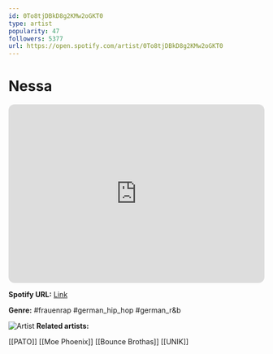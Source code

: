 ```yaml
---
id: 0To8tjDBkD8g2KMw2oGKT0
type: artist
popularity: 47
followers: 5377
url: https://open.spotify.com/artist/0To8tjDBkD8g2KMw2oGKT0
---
```

# Nessa

<iframe style="border-radius:12px" src="https://open.spotify.com/embed/artist/0To8tjDBkD8g2KMw2oGKT0" width="100%" height="352" frameBorder="0" allowfullscreen="" allow="autoplay; clipboard-write; encrypted-media; fullscreen; picture-in-picture" loading="lazy"></iframe>

**Spotify URL:** [Link](https://open.spotify.com/artist/0To8tjDBkD8g2KMw2oGKT0)

**Genre:**  #frauenrap #german_hip_hop #german_r&b

![Artist](https://i.scdn.co/image/ab6761610000e5ebff0aed3e42f6e167d34ecc51)
**Related artists:**

[[PATO]]
[[Moe Phoenix]]
[[Bounce Brothas]]
[[UNIK]]

